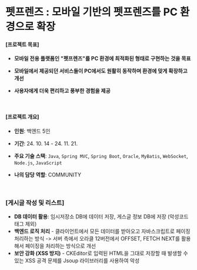 # 펫프렌즈 : 모바일 기반의 펫프렌즈를 PC 환경으로 확장

#### [프로젝트 목표]

- **모바일 전용 플랫폼인 "펫프렌즈"를 PC 환경에 최적화된 형태로 구현하는 것을 목표**
- **모바일에서 제공되던 서비스들이 PC에서도 원활히 동작하며 환경에 맞게 확장하고 개선**
- **사용자에게 더욱 편리하고 풍부한 경험을 제공**

   <br>

#### [프로젝트 개요]

- **인원**: 백엔드 5인
- **기간**: 24. 10. 14 - 24. 11. 21.
- **주요 기술 스택**: ```Java```, ```Spring MVC```, ```Spring Boot```, ```Oracle```, ```MyBatis```, ```WebSocket```, ```Node.js```, ```JavaScript```
- **나의 담당 역할**: COMMUNITY

   <br>

### [게시글 작성 및 리스트] 

- **DB 데이터 활용**: 임시저장소 DB에 데이터 저장, 게스글 정보 DB에 저장 (악성코드 태그 제외)
- **백엔드 로직 처리** - 클라이언트에서 모든 데이터를 받아오고 자바스크립트로 페이징 처리하는 방식 -> 서버 측에서 오라클 12버전에서 OFFSET, FETCH NEXT를 활용해서 페이징을 처리하는 방식으로 개선
- **보안 강화 (XSS 방지)** - CKEditor로 입력된 HTML을 그대로 저장할 때 발생할 수 있는 XSS 공격 문제를 Jsoup 라이브러리를 사용하여 악성 <script> 태그 등을 제거하여 HTML을 안전하게 처리
- **임시 저장 기능 추가** - 임시 저장소 테이블 생성 및 서비스 클래스에서 임시 저장 데이터 처리, 5초마다 글 제목과 내용을 서버로 전송하여 임시 저장 하며 글 작성 완료 시 기존 임시 저장 데이터를 삭제

![Image](https://github.com/user-attachments/assets/2f0a0c2f-4613-4054-9bcf-42d2bb43fe30)

<br>

### [이웃 스토리, 인기게시글] 

- **쿼리 최적화**: MyBatis에서 ROWNUM, INTERVAL 을 활용하여 1일 이내의 이웃 스토리를 효율적으로 조회, MyBatis 매핑을 활용하여 ROWNUM을 사용, Oracle 데이터베이스 환경에서 쿼리 성능을 개선하여 상위 4개 인기 게시물 조회
- **캐시 기능**:사용자 닉네임을 키로 사용하여 스토리 데이터 캐시 기능을 추가
- **백엔드 로직 처리** - 프론트엔드에서 처리되던 기본 이미지 설정을 서비스 계층에서 처리하여, 프론트엔드에서 불필요한 조건문을 제거하고 데이터 전송량을 감소

![Image](https://github.com/user-attachments/assets/84af0d8f-d073-484d-b684-4cce70c5abbc)

<br>

### [실시간 버스 위치 추적]

- **APi 활용**: 버스 위치 정보 Open API와 연동하여 실시간 버스 정보를 JSON 형식으로 파싱, 버스 정보를 객체로 변환 하여 실시간 버스 위치, 혼잡도, 위치 정보 등을 제공

![Image](https://github.com/user-attachments/assets/bdf6007b-348e-40fc-bf32-91e902f29577)


<br>

### [보행 거리 경로]

- **APi 활용**: 출발지, 도착지 좌표 변환 및 Tmap API 요청, 응답 데이터를 기반으로 Kakao Maps Polyline을 생성하여 경로 시각화 및 시간 및 거리 표시

![Image](https://github.com/user-attachments/assets/49d43d0d-96da-4471-abe7-2e7f49545adf)


<br>

### [시간별 승차 시각화]

- **DB 데이터 활용**: 시간별 승하차 데이터 DB에 저장 -> 저장된 데이터를 기반으로 정류장 승하차 데이터 전달
- **차트 생성 및 업데이트**: DB에서 받은 데이터를 Chart.js를 활용히여 시각화

![Image](https://github.com/user-attachments/assets/7820eaf1-d652-4a3d-b558-904bf616ff6b)
